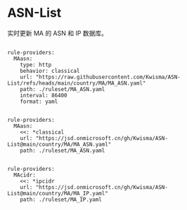 
# ASN-List

实时更新 MA 的 ASN 和 IP 数据库。

<pre><code class="language-javascript">
rule-providers:
  MAasn:
    type: http
    behavior: classical
    url: "https://raw.githubusercontent.com/Kwisma/ASN-List/refs/heads/main/country/MA/MA_ASN.yaml"
    path: ./ruleset/MA_ASN.yaml
    interval: 86400
    format: yaml
</code></pre>

<pre><code class="language-javascript">
rule-providers:
  MAasn:
    <<: *classical
    url: "https://jsd.onmicrosoft.cn/gh/Kwisma/ASN-List@main/country/MA/MA_ASN.yaml"
    path: ./ruleset/MA_ASN.yaml
</code></pre>

<pre><code class="language-javascript">
rule-providers:
  MAcidr:
    <<: *ipcidr
    url: "https://jsd.onmicrosoft.cn/gh/Kwisma/ASN-List@main/country/MA/MA_IP.yaml"
    path: ./ruleset/MA_IP.yaml
</code></pre>
